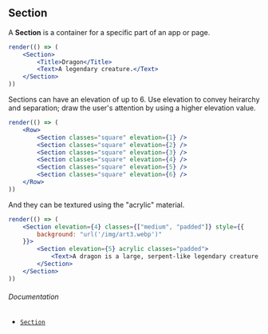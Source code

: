 ## Section

A **Section** is a container for a specific part of an app or page.

```jsx
render(() => (
	<Section>
		<Title>Dragon</Title>
		<Text>A legendary creature.</Text>
	</Section>
))
```

Sections can have an elevation of up to 6. Use elevation to convey heirarchy and separation; draw the user's attention by using a higher elevation value.

```jsx
render(() => (
	<Row>
		<Section classes="square" elevation={1} />
		<Section classes="square" elevation={2} />
		<Section classes="square" elevation={3} />
		<Section classes="square" elevation={4} />
		<Section classes="square" elevation={5} />
		<Section classes="square" elevation={6} />
	</Row>
))
```

And they can be textured using the "acrylic" material.

```jsx
render(() => (
	<Section elevation={4} classes={["medium", "padded"]} style={{
		background: "url('/img/art3.webp')"
	}}>
		<Section elevation={5} acrylic classes="padded">
			<Text>A dragon is a large, serpent-like legendary creature that appears in the folklore of many cultures around the world.</Text>
		</Section>
	</Section>
))
```

###### Documentation
- [`Section`](/wiki/modules/_components_layout_section_.html)
